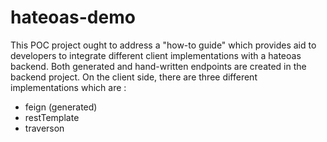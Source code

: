 # hateoas-demo
This POC project ought to address a "how-to guide" which provides aid to developers to integrate different client implementations with a hateoas backend.
Both generated and hand-written endpoints are created in the backend project.
On the client side, there are three different implementations which are :
* feign (generated)
* restTemplate
* traverson

